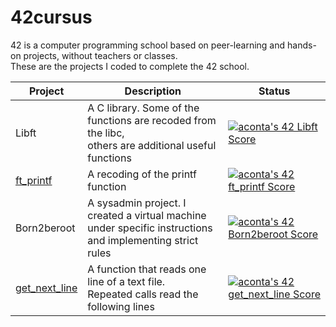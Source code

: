 # 42cursus

42 is a computer programming school based on peer-learning and hands-on projects, without teachers or classes.<br>
These are the projects I coded to complete the 42 school.

| Project  | Description  |  Status |
|----------|--------------|---------|
| Libft  | A C library. Some of the functions are recoded from the libc,<br>others are additional useful functions   | [![aconta's 42 Libft Score](https://badge42.vercel.app/api/v2/clbqdjc5500060fksggjr3ti8/project/2817312)](https://github.com/JaeSeoKim/badge42)  |
| [ft_printf](https://github.com/coale/ft_printf)  | A recoding of the printf function  |  [![aconta's 42 ft_printf Score](https://badge42.vercel.app/api/v2/clbqdjc5500060fksggjr3ti8/project/2843423)](https://github.com/JaeSeoKim/badge42)|
| Born2beroot  | A sysadmin project. I created a virtual machine<br>under specific instructions and implementing strict rules  | [![aconta's 42 Born2beroot Score](https://badge42.vercel.app/api/v2/clbqdjc5500060fksggjr3ti8/project/2852212)](https://github.com/JaeSeoKim/badge42) |
| [get_next_line](https://github.com/coale/get_next_line)  | A function that reads one line of a text file.<br> Repeated calls read the following lines | [![aconta's 42 get_next_line Score](https://badge42.vercel.app/api/v2/clbqdjc5500060fksggjr3ti8/project/2853285)](https://github.com/JaeSeoKim/badge42) |

